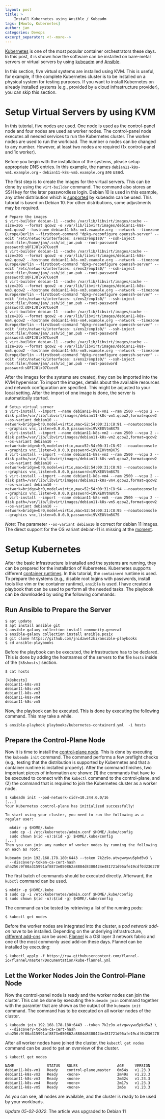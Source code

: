 ```yaml
---
layout: post
title: >
    Install Kubernetes using Ansible / Kubeadm
tags: [Howto, Kubernetes]
author: jan
categories: Devops
excerpt_separator: <!--more-->
---
```


[Kubernetes](https://kubernetes.io/) is one of the most popular container orchestrators these days. In this post, it is shown how the software can be installed on bare-metal servers or virtual servers by using [kubeadm](https://kubernetes.io/docs/setup/production-environment/tools/kubeadm/create-cluster-kubeadm/) and [Ansible](https://github.com/ansible/ansible).

<!--more-->

In this section, five virtual systems are installed using KVM. This is useful, for example, if the complete Kubernetes cluster is to be installed on a physical system for testing purposes. If you want to install Kubernetes on already installed systems (e.g., provided by a cloud infrastructure provider), you can skip this section. 

# Setup Virtual Servers by using KVM
In this tutorial, five nodes are used. One node is used as the control-panel node and four nodes are used as worker nodes. The control-panel node executes all needed services to run the Kubernetes cluster. The worker nodes are used to run the workload. The number o nodes can be changed to any number. However, at least two nodes are required (1x control-panel and 1x worker).

Before you begin with the installation of the systems, please setup appropriate DNS entries. In this example, the names `debian11-k8s-vm1.example.org` - `debian11-k8s-vm5.example.org` are used. 

The first step is to create the images for the virtual servers. This can be done by using the `virt-builder` command. The command also stores an SSH key for the later passwordless login. Debian 10 is used in this example, any other distribution which is [supported](https://kubernetes.io/docs/tasks/tools/install-kubectl-linux/) by kubeadm can be used. This tutorial is based on Debian 10. For other distributions, some adjustments may be required.


```shell
# Pepare the images
$ virt-builder debian-11 --cache /var/lib/libvirt/images/cache --size=20G --format qcow2 -o /var/lib/libvirt/images/debian11-k8s-vm1.qcow2 --hostname debian11-k8s-vm1.example.org --network --timezone Europe/Berlin --firstboot-command "dpkg-reconfigure openssh-server" --edit '/etc/network/interfaces: s/ens2/enp1s0/' --ssh-inject root:file:/home/jan/.ssh/id_jan.pub --root-password password:sOFIJ8lx97CuecM
$ virt-builder debian-11 --cache /var/lib/libvirt/images/cache --size=20G --format qcow2 -o /var/lib/libvirt/images/debian11-k8s-vm2.qcow2 --hostname debian11-k8s-vm2.example.org --network --timezone Europe/Berlin --firstboot-command "dpkg-reconfigure openssh-server" --edit '/etc/network/interfaces: s/ens2/enp1s0/' --ssh-inject root:file:/home/jan/.ssh/id_jan.pub --root-password password:sOFIJ8lx97CuecM
$ virt-builder debian-11 --cache /var/lib/libvirt/images/cache --size=20G --format qcow2 -o /var/lib/libvirt/images/debian11-k8s-vm3.qcow2 --hostname debian11-k8s-vm3.example.org --network --timezone Europe/Berlin --firstboot-command "dpkg-reconfigure openssh-server" --edit '/etc/network/interfaces: s/ens2/enp1s0/' --ssh-inject root:file:/home/jan/.ssh/id_jan.pub --root-password password:sOFIJ8lx97CuecM
$ virt-builder debian-11 --cache /var/lib/libvirt/images/cache --size=20G --format qcow2 -o /var/lib/libvirt/images/debian11-k8s-vm4.qcow2 --hostname debian11-k8s-vm4.example.org --network --timezone Europe/Berlin --firstboot-command "dpkg-reconfigure openssh-server" --edit '/etc/network/interfaces: s/ens2/enp1s0/' --ssh-inject root:file:/home/jan/.ssh/id_jan.pub --root-password password:sOFIJ8lx97CuecM
$ virt-builder debian-11 --cache /var/lib/libvirt/images/cache --size=20G --format qcow2 -o /var/lib/libvirt/images/debian11-k8s-vm5.qcow2 --hostname debian11-k8s-vm5.example.org --network --timezone Europe/Berlin --firstboot-command "dpkg-reconfigure openssh-server" --edit '/etc/network/interfaces: s/ens2/enp1s0/' --ssh-inject root:file:/home/jan/.ssh/id_jan.pub --root-password password:sOFIJ8lx97CuecM
```

After the images for the systems are created, they can be imported into the KVM hypervisor. To import the images, details about the available resources and network configuration are specified. This might be adjusted to your local setting. After the import of one image is done, the server is automatically started.

```shell
# Setup virtual server
$ virt-install --import --name debian11-k8s-vm1 --ram 2500 --vcpu 2 --disk path=/var/lib/libvirt/images/debian11-k8s-vm1.qcow2,format=qcow2 --os-variant debian10 --network=bridge=br0,model=virtio,mac=52:54:00:31:C8:91 --noautoconsole --graphics vnc,listen=0.0.0.0,password=i9VXEOVtmBX7S
$ virt-install --import --name debian11-k8s-vm2 --ram 2500 --vcpu 2 --disk path=/var/lib/libvirt/images/debian11-k8s-vm2.qcow2,format=qcow2 --os-variant debian10 --network=bridge=br0,model=virtio,mac=52:54:00:31:C8:92 --noautoconsole --graphics vnc,listen=0.0.0.0,password=i9VXEOVtmBX7S
$ virt-install --import --name debian11-k8s-vm3 --ram 2500 --vcpu 2 --disk path=/var/lib/libvirt/images/debian11-k8s-vm3.qcow2,format=qcow2 --os-variant debian10 --network=bridge=br0,model=virtio,mac=52:54:00:31:C8:93 --noautoconsole --graphics vnc,listen=0.0.0.0,password=i9VXEOVtmBX7S
$ virt-install --import --name debian11-k8s-vm4 --ram 2500 --vcpu 2 --disk path=/var/lib/libvirt/images/debian11-k8s-vm4.qcow2,format=qcow2 --os-variant debian10 --network=bridge=br0,model=virtio,mac=52:54:00:31:C8:94 --noautoconsole --graphics vnc,listen=0.0.0.0,password=i9VXEOVtmBX7S
$ virt-install --import --name debian11-k8s-vm5 --ram 2500 --vcpu 2 --disk path=/var/lib/libvirt/images/debian11-k8s-vm5.qcow2,format=qcow2 --os-variant debian10 --network=bridge=br0,model=virtio,mac=52:54:00:31:C8:95 --noautoconsole --graphics vnc,listen=0.0.0.0,password=i9VXEOVtmBX7S
```

_Note:_ The parameter `--os-variant debian10` is correct for debian 11 images. The direct support for the OS variant debian-11 is missing at the [moment](https://groups.google.com/g/linux.debian.user/c/QTY-7VlXRFA).

# Setup Kubernetes
After the basic infrastructure is installed and the systems are running, they can be prepared for the installation of Kubernetes. Kubernetes supports different [container runtimes](https://kubernetes.io/docs/setup/production-environment/container-runtimes/). In this tutorial, the `containerd` runtime is used. To prepare the systems (e.g., disable root logins with passwords, install tools like vim or the container runtime), `ansible` is used. I have created a playbook that can be used to perform all the needed tasks. The playbook can be downloaded by using the following commands:


## Run Ansible to Prepare the Server
```shell
$ apt update
$ apt install ansible git
$ ansible-galaxy collection install community.general
$ ansible-galaxy collection install ansible.posix
$ git clone https://github.com/jnidzwetzki/ansible-playbooks
$ cd ansible-playbooks
```

Before the playbook can be executed, the infrastructure has to be declared. This is done by adding the hostnames of the servers to the file `hosts` inside of the `[k8shosts]` section.

```shell
$ cat hosts

[k8shosts]
debian11-k8s-vm1
debian11-k8s-vm2
debian11-k8s-vm3
debian11-k8s-vm4
debian11-k8s-vm5
```

Now, the playbook can be executed. This is done by executing the following command. This may take a while. 

```shell
$ ansible-playbook playbooks/kubernetes-containerd.yml  -i hosts
```

## Prepare the Control-Plane Node
Now it is time to install the [control-plane node](https://kubernetes.io/docs/concepts/overview/components/). This is done by executing the `kubeadm init` command. The command performs a few preflight checks (e.g., testing that the distribution is supported by Kubernetes and that a container runtime is installed properly). After the command finishes, two important pieces of information are shown: (1) the commands that have to be executed to connect with the `kubectl` command to the control-plane, and (2) the command that is required to join the Kubernetes cluster as a worker node. 

```shell
$ kubeadm init --pod-network-cidr=10.244.0.0/16
[...]
Your Kubernetes control-plane has initialized successfully!

To start using your cluster, you need to run the following as a regular user:

  mkdir -p $HOME/.kube
  sudo cp -i /etc/kubernetes/admin.conf $HOME/.kube/config
  sudo chown $(id -u):$(id -g) $HOME/.kube/config
[...]
Then you can join any number of worker nodes by running the following on each as root:

kubeadm join 192.168.178.180:6443 --token 7k2z9o.atvgwvywu5pkd5w3 \
  --discovery-token-ca-cert-hash sha256:9f00a315991af8873e050862a8884d8300424e481721d96afe19cdf0d236270f 
```

The first batch of commands should be executed directly. Afterward, the `kubctl` command can be used.

```shell
$ mkdir -p $HOME/.kube
$ sudo cp -i /etc/kubernetes/admin.conf $HOME/.kube/config
$ sudo chown $(id -u):$(id -g) $HOME/.kube/config
```

The command can be tested by retrieving a list of the running pods:

```shell
$ kubectl get nodes
```

Before the worker nodes are integrated into the cluster, a _pod network add-on_  have to be installed. Depending on the underlying infrastructure, [different add-ons](https://kubernetes.io/docs/concepts/cluster-administration/networking/#how-to-implement-the-kubernetes-networking-model) can be used. [Flannel](https://github.com/flannel-io/flannel#flannel) is a OSI layer 3 network fabric and one of the most commonly used add-on these days. Flannel can be installed by executing:

```shell
$ kubectl apply -f https://raw.githubusercontent.com/flannel-io/flannel/master/Documentation/kube-flannel.yml
```

## Let the Worker Nodes Join the Control-Plane Node
Now the control-panel node is ready and the worker nodes can join the cluster. This can be done by executing the `kubeadm join` command together with the paramter that are shown as the output of the `kubeadm init` command. The command has to be executed on all worker nodes of the cluster.

```shell
$ kubeadm join 192.168.178.180:6443 --token 7k2z9o.atvgwvywu5pkd5w3 \
  --discovery-token-ca-cert-hash sha256:9f00a315991af8873e050862a8884d8300424e481721d96afe19cdf0d236270f 
```

After all worker nodes have joined the cluster, the `kubectl get nodes` command can be used to get an overview of the cluster. 

```shell
$ kubectl get nodes

NAME               STATUS   ROLES                  AGE     VERSION
debian11-k8s-vm1   Ready    control-plane,master   6m54s   v1.23.3
debian11-k8s-vm2   Ready    <none>                 2m49s   v1.23.3
debian11-k8s-vm3   Ready    <none>                 2m32s   v1.23.3
debian11-k8s-vm4   Ready    <none>                 2m17s   v1.23.3
debian11-k8s-vm5   Ready    <none>                 2m5s    v1.23.3
```

As you can see, all nodes are available, and the cluster is ready to be used by your workloads.


_Update 05-02-2022_: The article was upgraded to Debian 11